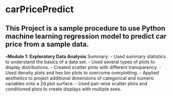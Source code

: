# carPricePredict
## This Project is a sample procedure to use Python machine learning regression model to predict car price from a sample data.

**-Module 1: Exploratory Data Analysis**
          Summary:  - Used summary statistics to understand the basics of a data set.
                    - Used several types of plots to display distributions.
                    - Created scatter plots with different transparency.
                    - Used density plots and hex bin plots to overcome overplotting.
                    - Applied aesthetics to project additional dimensions of categorical and numeric variables onto a 2d plot surface.
                    - Used pair-wise scatter plots and conditioned plots to create displays with multiple axes.
                    
                    
